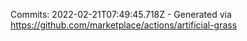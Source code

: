 Commits: 2022-02-21T07:49:45.718Z - Generated via https://github.com/marketplace/actions/artificial-grass
<br>
